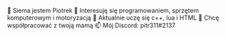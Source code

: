 👋 Siema jestem Piotrek
👀 Interesuję się programowaniem, sprzętem komputerowym i motoryzacją
🌱 Aktualnie uczę się c++, lua i HTML
💞️ Chcę współpracować z twoją mamą
📫 Mój Discord: pitr311#2137

<!---
pitr311/pitr311 is a ✨ special ✨ repository because its `README.md` (this file) appears on your GitHub profile.
You can click the Preview link to take a look at your changes.
--->
